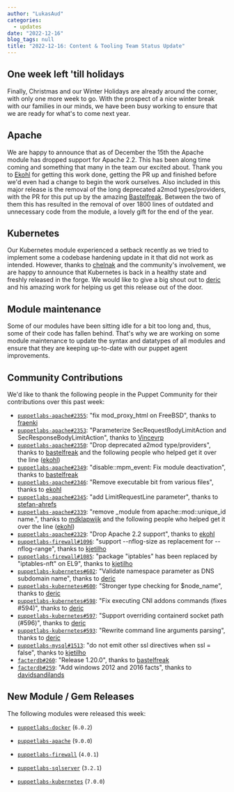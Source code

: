 ```yaml
---
author: "LukasAud"
categories:
  - updates
date: "2022-12-16"
blog_tags: null
title: "2022-12-16: Content & Tooling Team Status Update"
---
```


## One week left 'till holidays
Finally, Christmas and our Winter Holidays are already around the corner, with only one more week to go. With the prospect of a nice winter break with our families in our minds, we have been busy working to ensure that
we are ready for what's to come next year.

## Apache
We are happy to announce that as of December the 15th the Apache module has dropped support for Apache 2.2.
This has been along time coming and something that many in the team our excited about. Thank you to [Ekohl][Ekohl] for getting this work done, getting the PR up and finished before we'd even had a change to begin the work ourselves.
Also included in this major release is the removal of the long deprecated a2mod types/providers, with the PR for this put up by the amazing [Bastelfreak][Bastelfreak].
Between the two of them this has resulted in the removal of over 1800 lines of outdated and unnecessary code from the module, a lovely gift for the end of the year.

## Kubernetes
Our Kubernetes module experienced a setback recently as we tried to implement some a codebase hardening update in it that did not work as intended. However, thanks to [chelnak][chelnak] and the community's involvement, we
are happy to announce that Kubernetes is back in a healthy state and freshly released in the forge. We would like to give a big shout out to [deric][deric] and his amazing work for helping us get this release out of the door.

## Module maintenance
Some of our modules have been sitting idle for a bit too long and, thus, some of their code has fallen behind. That's why we are working on some module maintenance to update the syntax and datatypes of all modules and
ensure that they are keeping up-to-date with our puppet agent improvements.

## Community Contributions

We'd like to thank the following people in the Puppet Community for their contributions over this past week:


- [`puppetlabs-apache#2355`][puppetlabs-apache-pr-2355]: "fix mod_proxy_html on FreeBSD", thanks to [fraenki][fraenki]
- [`puppetlabs-apache#2353`][puppetlabs-apache-pr-2353]: "Parameterize SecRequestBodyLimitAction and SecResponseBodyLimitAction", thanks to [Vincevrp][Vincevrp]
- [`puppetlabs-apache#2350`][puppetlabs-apache-pr-2350]: "Drop deprecated a2mod type/providers", thanks to [bastelfreak][bastelfreak] and the following people who helped get it over the line ([ekohl][ekohl])
- [`puppetlabs-apache#2349`][puppetlabs-apache-pr-2349]: "disable::mpm_event: Fix module deactivation", thanks to [bastelfreak][bastelfreak]
- [`puppetlabs-apache#2346`][puppetlabs-apache-pr-2346]: "Remove executable bit from various files", thanks to [ekohl][ekohl]
- [`puppetlabs-apache#2345`][puppetlabs-apache-pr-2345]: "add LimitRequestLine parameter", thanks to [stefan-ahrefs][stefan-ahrefs]
- [`puppetlabs-apache#2339`][puppetlabs-apache-pr-2339]: "remove _module from apache::mod::unique_id name.", thanks to [mdklapwijk][mdklapwijk] and the following people who helped get it over the line ([ekohl][ekohl])
- [`puppetlabs-apache#2329`][puppetlabs-apache-pr-2329]: "Drop Apache 2.2 support", thanks to [ekohl][ekohl]
- [`puppetlabs-firewall#1096`][puppetlabs-firewall-pr-1096]: "support --nflog-size as replacement for --nflog-range", thanks to [kjetilho][kjetilho]
- [`puppetlabs-firewall#1085`][puppetlabs-firewall-pr-1085]: "package "iptables" has been replaced by "iptables-nft" on EL9", thanks to [kjetilho][kjetilho]
- [`puppetlabs-kubernetes#602`][puppetlabs-kubernetes-pr-602]: "Validate namespace parameter as DNS subdomain name", thanks to [deric][deric]
- [`puppetlabs-kubernetes#600`][puppetlabs-kubernetes-pr-600]: "Stronger type checking for $node_name", thanks to [deric][deric]
- [`puppetlabs-kubernetes#598`][puppetlabs-kubernetes-pr-598]: "Fix executing CNI addons commands (fixes #594)", thanks to [deric][deric]
- [`puppetlabs-kubernetes#597`][puppetlabs-kubernetes-pr-597]: "Support overriding containerd socket path (#596)", thanks to [deric][deric]
- [`puppetlabs-kubernetes#593`][puppetlabs-kubernetes-pr-593]: "Rewrite command line arguments parsing", thanks to [deric][deric]
- [`puppetlabs-mysql#1513`][puppetlabs-mysql-pr-1513]: "do not emit other ssl directives when ssl = false", thanks to [kjetilho][kjetilho]
- [`facterdb#260`][facterdb-pr-260]: "Release 1.20.0", thanks to [bastelfreak][bastelfreak]
- [`facterdb#259`][facterdb-pr-259]: "Add windows 2012 and 2016 facts", thanks to [davidsandilands][davidsandilands]

## New Module / Gem Releases

The following modules were released this week:

- [`puppetlabs-docker`][puppetlabs-docker] (`6.0.2`)
- [`puppetlabs-apache`][puppetlabs-apache] (`9.0.0`)
- [`puppetlabs-firewall`][puppetlabs-firewall] (`4.0.1`)
- [`puppetlabs-sqlserver`][puppetlabs-sqlserver] (`3.2.1`)
- [`puppetlabs-kubernetes`][puppetlabs-kubernetes] (`7.0.0`)

  [puppetlabs-docker]: https://github.com/puppetlabs/puppetlabs-docker
  [puppetlabs-apache]: https://github.com/puppetlabs/puppetlabs-apache
  [puppetlabs-firewall]: http://github.com/puppetlabs/puppetlabs-firewall
  [puppetlabs-sqlserver]: https://github.com/puppetlabs/puppetlabs-sqlserver
  [puppetlabs-kubernetes]: https://github.com/puppetlabs/puppetlabs-kubernetes
  [puppetlabs-apache-pr-2355]: https://github.com/puppetlabs/puppetlabs-apache/pull/2355
  [fraenki]: https://github.com/fraenki
  [puppetlabs-apache-pr-2353]: https://github.com/puppetlabs/puppetlabs-apache/pull/2353
  [Vincevrp]: https://github.com/Vincevrp
  [puppetlabs-apache-pr-2350]: https://github.com/puppetlabs/puppetlabs-apache/pull/2350
  [bastelfreak]: https://github.com/bastelfreak
  [ekohl]: https://github.com/ekohl
  [puppetlabs-apache-pr-2349]: https://github.com/puppetlabs/puppetlabs-apache/pull/2349
  [puppetlabs-apache-pr-2346]: https://github.com/puppetlabs/puppetlabs-apache/pull/2346
  [puppetlabs-apache-pr-2345]: https://github.com/puppetlabs/puppetlabs-apache/pull/2345
  [stefan-ahrefs]: https://github.com/stefan-ahrefs
  [puppetlabs-apache-pr-2339]: https://github.com/puppetlabs/puppetlabs-apache/pull/2339
  [mdklapwijk]: https://github.com/mdklapwijk
  [puppetlabs-apache-pr-2329]: https://github.com/puppetlabs/puppetlabs-apache/pull/2329
  [puppetlabs-firewall-pr-1096]: https://github.com/puppetlabs/puppetlabs-firewall/pull/1096
  [kjetilho]: https://github.com/kjetilho
  [puppetlabs-firewall-pr-1085]: https://github.com/puppetlabs/puppetlabs-firewall/pull/1085
  [puppetlabs-kubernetes-pr-602]: https://github.com/puppetlabs/puppetlabs-kubernetes/pull/602
  [deric]: https://github.com/deric
  [puppetlabs-kubernetes-pr-600]: https://github.com/puppetlabs/puppetlabs-kubernetes/pull/600
  [puppetlabs-kubernetes-pr-598]: https://github.com/puppetlabs/puppetlabs-kubernetes/pull/598
  [puppetlabs-kubernetes-pr-597]: https://github.com/puppetlabs/puppetlabs-kubernetes/pull/597
  [puppetlabs-kubernetes-pr-593]: https://github.com/puppetlabs/puppetlabs-kubernetes/pull/593
  [puppetlabs-mysql-pr-1513]: https://github.com/puppetlabs/puppetlabs-mysql/pull/1513
  [puppetlabs-wsus_client-pr-188]: https://github.com/puppetlabs/puppetlabs-wsus_client/pull/188
  [facterdb-pr-260]: https://github.com/voxpupuli/facterdb/pull/260
  [facterdb-pr-259]: https://github.com/voxpupuli/facterdb/pull/259
  [davidsandilands]: https://github.com/davidsandilands
  [chelnak]: https://github.com/chelnak
